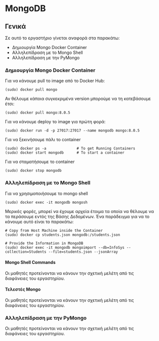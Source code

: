 # MongoDB

## Γενικά

Σε  αυτό το εργαστήριο γίνεται αναφορά στα παρακάτω:
* Δημιουργία Mongo Docker Container
* Αλληλεπίδραση με το Mongo Shell
* Αλληλεπίδραση με την PyMongo

### Δημιουργία Mongo Docker Container

Για να κάνουμε pull το image από το Docker Hub: 
```
(sudo) docker pull mongo
```
Αν θέλουμε κάποια συγκεκριμένα version μπορούμε να τη κατεβάσουμε έτσι: 
```
(sudo) docker pull mongo:8.0.5
```
Για να κάνουμε deploy το image για πρώτη φορά:
```
(sudo) docker run -d -p 27017:27017 --name mongodb mongo:8.0.5
```
Για να ξεκινήσουμε πάλι το container
```
(sudo) docker ps -a              # To get Running Containers
(sudo) docker start mongodb      # To start a container
```
Για να σταματήσουμε το container
```
(sudo) docker stop mongodb
```

### Αλληλεπίδραση με το Mongo Shell

Για να χρησιμοποιήσουμε το mongo shell 
```
(sudo) docker exec -it mongodb mongosh
```

Μερικές φορές, μπορεί να έχουμε αρχεία έτοιμα τα οποία να θέλουμε να τα περάσουμε εντός της Βάσης Δεδομένων. Ένα παράδειγμα για να το κάνουμε αυτό είναι το παρακάτω:
```
# Copy from Host Machine inside the Container
(sudo) docker cp students.json mongodb:/students.json

# Provide the Information in MongoDB
(sudo) docker exec -it mongodb mongoimport --db=InfoSys --collection=Students --file=students.json --jsonArray
```

#### Mongo Shell Commands

Οι μαθητές προτείνονται να κάνουν την σχετική μελέτη από τις διαφάνειες του εργαστηρίου.

#### Τελεστές Mongo

Οι μαθητές προτείνονται να κάνουν την σχετική μελέτη από τις διαφάνειες του εργαστηρίου.

### Αλληλεπίδραση με την PyMongo

Οι μαθητές προτείνονται να κάνουν την σχετική μελέτη από τις διαφάνειες του εργαστηρίου.
